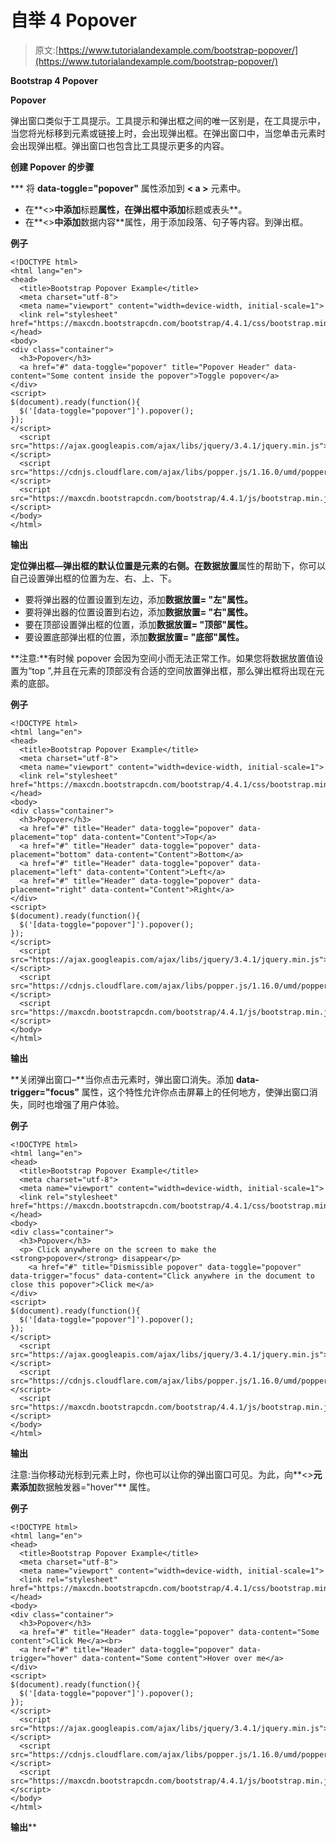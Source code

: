 # 自举 4 Popover

> 原文:[https://www.tutorialandexample.com/bootstrap-popover/](https://www.tutorialandexample.com/bootstrap-popover/)

**Bootstrap 4 Popover**

**Popover**

弹出窗口类似于工具提示。工具提示和弹出框之间的唯一区别是，在工具提示中，当您将光标移到元素或链接上时，会出现弹出框。在弹出窗口中，当您单击元素时会出现弹出框。弹出窗口也包含比工具提示更多的内容。

**创建 Popover 的步骤**

 ***   将 **data-toggle="popover"** 属性添加到 **< a >** 元素中。
*   在**<>**中添加**标题**属性，在弹出框中添加**标题或表头**。
*   在**<>**中添加**数据内容**属性，用于添加段落、句子等内容。到弹出框。

**例子**

```
<!DOCTYPE html>
<html lang="en">
<head>
  <title>Bootstrap Popover Example</title>
  <meta charset="utf-8">
  <meta name="viewport" content="width=device-width, initial-scale=1">
  <link rel="stylesheet" href="https://maxcdn.bootstrapcdn.com/bootstrap/4.4.1/css/bootstrap.min.css">
</head>
<body>
<div class="container">
  <h3>Popover</h3>
  <a href="#" data-toggle="popover" title="Popover Header" data-content="Some content inside the popover">Toggle popover</a>
</div>
<script>
$(document).ready(function(){
  $('[data-toggle="popover"]').popover();  
});
</script>
  <script src="https://ajax.googleapis.com/ajax/libs/jquery/3.4.1/jquery.min.js"></script>
  <script src="https://cdnjs.cloudflare.com/ajax/libs/popper.js/1.16.0/umd/popper.min.js"></script>
  <script src="https://maxcdn.bootstrapcdn.com/bootstrap/4.4.1/js/bootstrap.min.js"></script>
</body>
</html>
```

**输出**

**定位弹出框—**弹出框的默认位置是元素的右侧。在**数据放置**属性的帮助下，你可以自己设置弹出框的位置为左、右、上、下。

*   要将弹出器的位置设置到左边，添加**数据放置= "左"**属性**。**
*   要将弹出器的位置设置到右边，添加**数据放置= "右"**属性**。**
*   要在顶部设置弹出框的位置，添加**数据放置= "顶部"**属性**。**
*   要设置底部弹出框的位置，添加**数据放置= "底部"**属性**。**

**注意:**有时候 popover 会因为空间小而无法正常工作。如果您将数据放置值设置为“top ”,并且在元素的顶部没有合适的空间放置弹出框，那么弹出框将出现在元素的底部。

**例子**

```
<!DOCTYPE html>
<html lang="en">
<head>
  <title>Bootstrap Popover Example</title>
  <meta charset="utf-8">
  <meta name="viewport" content="width=device-width, initial-scale=1">
  <link rel="stylesheet" href="https://maxcdn.bootstrapcdn.com/bootstrap/4.4.1/css/bootstrap.min.css">
</head>
<body>
<div class="container">
  <h3>Popover</h3>
  <a href="#" title="Header" data-toggle="popover" data-placement="top" data-content="Content">Top</a>
  <a href="#" title="Header" data-toggle="popover" data-placement="bottom" data-content="Content">Bottom</a>
  <a href="#" title="Header" data-toggle="popover" data-placement="left" data-content="Content">Left</a>
  <a href="#" title="Header" data-toggle="popover" data-placement="right" data-content="Content">Right</a>
</div>
<script>
$(document).ready(function(){
  $('[data-toggle="popover"]').popover();  
});
</script>
  <script src="https://ajax.googleapis.com/ajax/libs/jquery/3.4.1/jquery.min.js"></script>
  <script src="https://cdnjs.cloudflare.com/ajax/libs/popper.js/1.16.0/umd/popper.min.js"></script>
  <script src="https://maxcdn.bootstrapcdn.com/bootstrap/4.4.1/js/bootstrap.min.js"></script>
</body>
</html>
```

**输出**

**关闭弹出窗口–**当你点击元素时，弹出窗口消失。添加 **data-trigger="focus"** 属性，这个特性允许你点击屏幕上的任何地方，使弹出窗口消失，同时也增强了用户体验。

**例子**

```
<!DOCTYPE html>
<html lang="en">
<head>
  <title>Bootstrap Popover Example</title>
  <meta charset="utf-8">
  <meta name="viewport" content="width=device-width, initial-scale=1">
  <link rel="stylesheet" href="https://maxcdn.bootstrapcdn.com/bootstrap/4.4.1/css/bootstrap.min.css">
</head>
<body>
<div class="container">
  <h3>Popover</h3>
  <p> Click anywhere on the screen to make the <strong>popover</strong> disappear</p>
    <a href="#" title="Dismissible popover" data-toggle="popover" data-trigger="focus" data-content="Click anywhere in the document to close this popover">Click me</a>
</div>
<script>
$(document).ready(function(){
  $('[data-toggle="popover"]').popover();  
});
</script>
  <script src="https://ajax.googleapis.com/ajax/libs/jquery/3.4.1/jquery.min.js"></script>
  <script src="https://cdnjs.cloudflare.com/ajax/libs/popper.js/1.16.0/umd/popper.min.js"></script>
  <script src="https://maxcdn.bootstrapcdn.com/bootstrap/4.4.1/js/bootstrap.min.js"></script>
</body>
</html>
```

**输出**

注意:当你移动光标到元素上时，你也可以让你的弹出窗口可见。为此，向**<>**元素添加**数据触发器="hover"** 属性。

**例子**

```
<!DOCTYPE html>
<html lang="en">
<head>
  <title>Bootstrap Popover Example</title>
  <meta charset="utf-8">
  <meta name="viewport" content="width=device-width, initial-scale=1">
  <link rel="stylesheet" href="https://maxcdn.bootstrapcdn.com/bootstrap/4.4.1/css/bootstrap.min.css">
</head>
<body>
<div class="container">
  <h3>Popover</h3>
  <a href="#" title="Header" data-toggle="popover" data-content="Some content">Click Me</a><br>
  <a href="#" title="Header" data-toggle="popover" data-trigger="hover" data-content="Some content">Hover over me</a>
</div>
<script>
$(document).ready(function(){
  $('[data-toggle="popover"]').popover();  
});
</script>
  <script src="https://ajax.googleapis.com/ajax/libs/jquery/3.4.1/jquery.min.js"></script>
  <script src="https://cdnjs.cloudflare.com/ajax/libs/popper.js/1.16.0/umd/popper.min.js"></script>
  <script src="https://maxcdn.bootstrapcdn.com/bootstrap/4.4.1/js/bootstrap.min.js"></script>
</body>
</html>
```

**输出****